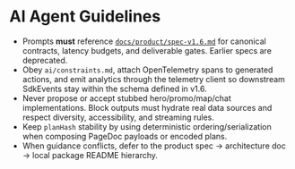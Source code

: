 # AI Agent Guidelines

- Prompts **must** reference [`docs/product/spec-v1.6.md`](../docs/product/spec-v1.6.md)
  for canonical contracts, latency budgets, and deliverable gates. Earlier specs are
  deprecated.
- Obey `ai/constraints.md`, attach OpenTelemetry spans to generated actions, and emit
  analytics through the telemetry client so downstream SdkEvents stay within the schema
  defined in v1.6.
- Never propose or accept stubbed hero/promo/map/chat implementations. Block outputs must
  hydrate real data sources and respect diversity, accessibility, and streaming rules.
- Keep `planHash` stability by using deterministic ordering/serialization when composing
  PageDoc payloads or encoded plans.
- When guidance conflicts, defer to the product spec → architecture doc → local package
  README hierarchy.
